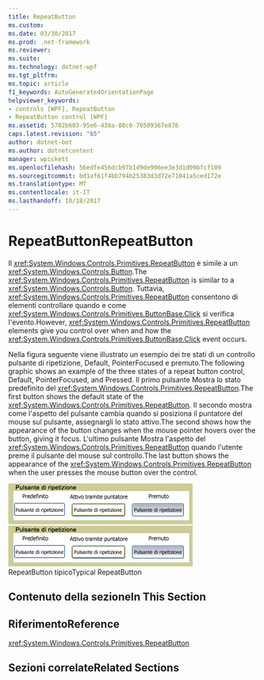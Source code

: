```yaml
---
title: RepeatButton
ms.custom: 
ms.date: 03/30/2017
ms.prod: .net-framework
ms.reviewer: 
ms.suite: 
ms.technology: dotnet-wpf
ms.tgt_pltfrm: 
ms.topic: article
f1_keywords: AutoGeneratedOrientationPage
helpviewer_keywords:
- controls [WPF], RepeatButton
- RepeatButton control [WPF]
ms.assetid: 5702b603-95e6-438a-88c0-76509367e876
caps.latest.revision: "65"
author: dotnet-bot
ms.author: dotnetcontent
manager: wpickett
ms.openlocfilehash: 56edfe456dcb97b1d9de906ee3e3d1d09bfcf109
ms.sourcegitcommit: bd1ef61f4bb794b25383d3d72e71041a5ced172e
ms.translationtype: MT
ms.contentlocale: it-IT
ms.lasthandoff: 10/18/2017
---
```

# <a name="repeatbutton"></a><span data-ttu-id="2af69-102">RepeatButton</span><span class="sxs-lookup"><span data-stu-id="2af69-102">RepeatButton</span></span>
<span data-ttu-id="2af69-103">Il <xref:System.Windows.Controls.Primitives.RepeatButton> è simile a un <xref:System.Windows.Controls.Button>.</span><span class="sxs-lookup"><span data-stu-id="2af69-103">The <xref:System.Windows.Controls.Primitives.RepeatButton> is similar to a <xref:System.Windows.Controls.Button>.</span></span> <span data-ttu-id="2af69-104">Tuttavia, <xref:System.Windows.Controls.Primitives.RepeatButton> consentono di elementi controllare quando e come <xref:System.Windows.Controls.Primitives.ButtonBase.Click> si verifica l'evento.</span><span class="sxs-lookup"><span data-stu-id="2af69-104">However, <xref:System.Windows.Controls.Primitives.RepeatButton> elements give you control over when and how the <xref:System.Windows.Controls.Primitives.ButtonBase.Click> event occurs.</span></span>  
  
 <span data-ttu-id="2af69-105">Nella figura seguente viene illustrato un esempio dei tre stati di un controllo pulsante di ripetizione, Default, PointerFocused e premuto.</span><span class="sxs-lookup"><span data-stu-id="2af69-105">The following graphic shows an example of the three states of a repeat button control, Default, PointerFocused, and Pressed.</span></span> <span data-ttu-id="2af69-106">Il primo pulsante Mostra lo stato predefinito del <xref:System.Windows.Controls.Primitives.RepeatButton>.</span><span class="sxs-lookup"><span data-stu-id="2af69-106">The first button shows the default state of the <xref:System.Windows.Controls.Primitives.RepeatButton>.</span></span> <span data-ttu-id="2af69-107">Il secondo mostra come l'aspetto del pulsante cambia quando si posiziona il puntatore del mouse sul pulsante, assegnargli lo stato attivo.</span><span class="sxs-lookup"><span data-stu-id="2af69-107">The second shows how the appearance of the button changes when the mouse pointer hovers over the button, giving it focus.</span></span> <span data-ttu-id="2af69-108">L'ultimo pulsante Mostra l'aspetto del <xref:System.Windows.Controls.Primitives.RepeatButton> quando l'utente preme il pulsante del mouse sul controllo.</span><span class="sxs-lookup"><span data-stu-id="2af69-108">The last button shows the appearance of the <xref:System.Windows.Controls.Primitives.RepeatButton> when the user presses the mouse button over the control.</span></span>  
  
 <span data-ttu-id="2af69-109">![Ripetere gli stati dei pulsanti](../../../../docs/framework/wpf/controls/media/ss-ctl-repeatbutton.png "SS_CTL_repeatbutton")</span><span class="sxs-lookup"><span data-stu-id="2af69-109">![Repeat button states](../../../../docs/framework/wpf/controls/media/ss-ctl-repeatbutton.png "SS_CTL_repeatbutton")</span></span>  
<span data-ttu-id="2af69-110">RepeatButton tipico</span><span class="sxs-lookup"><span data-stu-id="2af69-110">Typical RepeatButton</span></span>  
  
## <a name="in-this-section"></a><span data-ttu-id="2af69-111">Contenuto della sezione</span><span class="sxs-lookup"><span data-stu-id="2af69-111">In This Section</span></span>  
  
## <a name="reference"></a><span data-ttu-id="2af69-112">Riferimento</span><span class="sxs-lookup"><span data-stu-id="2af69-112">Reference</span></span>  
 <xref:System.Windows.Controls.Primitives.RepeatButton>  
  
## <a name="related-sections"></a><span data-ttu-id="2af69-113">Sezioni correlate</span><span class="sxs-lookup"><span data-stu-id="2af69-113">Related Sections</span></span>
